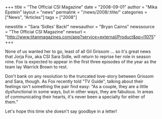 +++
title = "The Official CSI Magazine"
date = "2008-09-01"
author = "Mika Epstein"
layout = "news"
permalink = "/news/2008/:title/"
categories = ["News", "Articles"]
tags = ["2008"]

newstitle = "Sara &#8216;Sidles' Back!"
newsauthor = "Bryan Cairns"
newssource = "The Official CSI Magazine"
newsurl = "http://www.titanmagazines.com/app?service=external/Product&sp=l1075"
+++

None of us wanted her to go, least of all Gil Grissom ... so it's great news that Jorja Fox, aka CSI Sara Sidle, will return to reprise her role in season nine. Fox is expected to appear in the first three episodes of the year as the team lay Warrick Brown to rest.

Don't bank on any resolution to the truncated love-story between Grissom and Sara, though. As Fox recently told "TV Guide", talking about their feelings isn't something the pair find easy: "As a couple, they are a little dysfunctional in some ways, but in other ways, they are fabulous. In areas of communicating their hearts, it's never been a specialty for either of them."

Let's hope this time she doesn't say goodbye in a letter!


